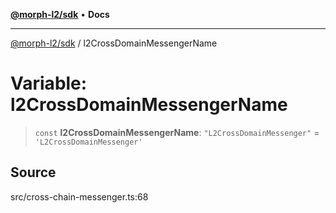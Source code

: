 [**@morph-l2/sdk**](../globals.md) • **Docs**

***

[@morph-l2/sdk](../globals.md) / l2CrossDomainMessengerName

# Variable: l2CrossDomainMessengerName

> `const` **l2CrossDomainMessengerName**: `"L2CrossDomainMessenger"` = `'L2CrossDomainMessenger'`

## Source

src/cross-chain-messenger.ts:68
